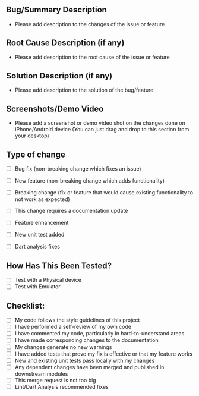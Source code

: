 ## Bug/Summary Description

- Please add description to the changes of the issue or feature


## Root Cause Description (if any)

- Please add description to the root cause of the issue or feature


## Solution Description (if any)

- Please add description to the solution of the bug/feature


## Screenshots/Demo Video

- Please add a screenshot or demo video shot on the changes done on iPhone/Android device (You can just drag and drop to this section from your desktop)


## Type of change
- [ ] Bug fix (non-breaking change which fixes an issue)
- [ ] New feature (non-breaking change which adds functionality)
- [ ] Breaking change (fix or feature that would cause existing functionality to not work as expected)
- [ ] This change requires a documentation update
- [ ] Feature enhancement
- [ ] New unit test added
- [ ] Dart analysis fixes


## How Has This Been Tested?
- [ ] Test with a Physical device
- [ ] Test with Emulator

## Checklist:
- [ ] My code follows the style guidelines of this project
- [ ] I have performed a self-review of my own code
- [ ] I have commented my code, particularly in hard-to-understand areas
- [ ] I have made corresponding changes to the documentation
- [ ] My changes generate no new warnings
- [ ] I have added tests that prove my fix is effective or that my feature works
- [ ] New and existing unit tests pass locally with my changes
- [ ] Any dependent changes have been merged and published in downstream modules
- [ ] This merge request is not too big
- [ ] Lint/Dart Analysis recommended fixes